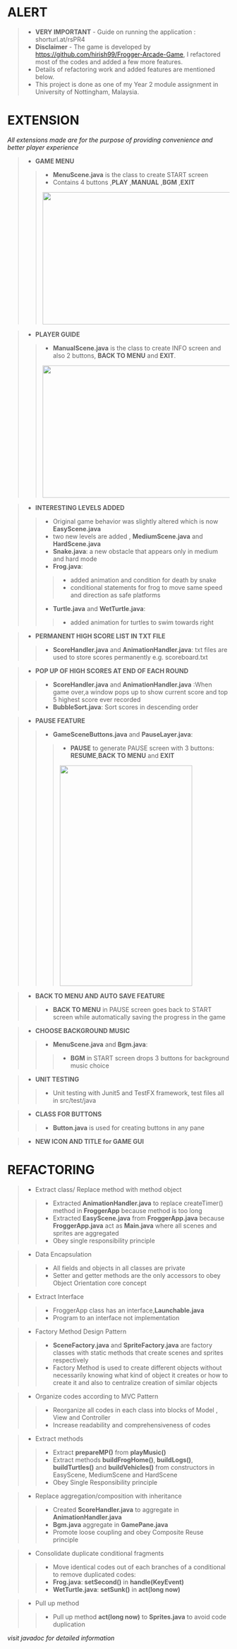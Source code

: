 # ALERT
>- **VERY IMPORTANT** - Guide on running the application : shorturl.at/rsPR4 
>- **Disclaimer** - The game is developed by https://github.com/hirish99/Frogger-Arcade-Game, I refactored most of the codes and added a few more features. 
>- Details of refactoring work and added features are mentioned below.
>- This project is done as one of my Year 2 module assignment in University of Nottingham, Malaysia.

# EXTENSION
*All extensions made are for the purpose of providing convenience and better player experience*
>- **GAME MENU**
>
>>- **MenuScene.java** is the class to create START screen
>>- Contains 4 buttons ,**PLAY** ,**MANUAL** ,**BGM** ,**EXIT**
>> <img src="https://user-images.githubusercontent.com/61282110/175561953-e3b78e3a-4b29-4a9f-8d25-552923c74554.png" width="500" height="300">


>- **PLAYER GUIDE**
>
>>- **ManualScene.java** is the class to create INFO screen and also 2 buttons, **BACK TO MENU** and **EXIT**.
>> <img src="https://user-images.githubusercontent.com/61282110/175563161-866f4112-4417-4dec-83d8-d16a098b19fc.png" width="500" height="300">

>- **INTERESTING LEVELS ADDED**
>
>>- Original game behavior was slightly altered which is now **EasyScene.java**
>>- two new levels are added , **MediumScene.java** and **HardScene.java**
>>- **Snake.java**: a new obstacle that appears only in medium and hard mode
>>- **Frog.java**: 
>>
>>>- added animation and condition for death by snake
>>>- conditional statements for frog to move same speed and direction as safe platforms
>>- **Turtle.java** and **WetTurtle.java**:
>>
>>>- added animation for turtles to swim towards right 

>- **PERMANENT HIGH SCORE LIST IN TXT FILE**
>
>>- **ScoreHandler.java** and **AnimationHandler.java**: txt files are used to store scores permanently e.g. scoreboard.txt

>- **POP UP OF HIGH SCORES AT END OF EACH ROUND**
>
>>- **ScoreHandler.java** and **AnimationHandler.java** :When game over,a window pops up to show current score and top 5 highest score ever recorded
>>- **BubbleSort.java**: Sort scores in descending order

>- **PAUSE FEATURE**
>
>>- **GameSceneButtons.java** and **PauseLayer.java**:
>>
>>>- **PAUSE** to generate PAUSE screen with 3 buttons: **RESUME**,**BACK TO MENU** and **EXIT**
>>> <img src="https://user-images.githubusercontent.com/61282110/175563991-a7ded0b8-e26d-49f6-abb9-4f55c5c72250.png" width="300" height="500">

>- **BACK TO MENU AND AUTO SAVE FEATURE**
>
>>- **BACK TO MENU** in PAUSE screen goes back to START screen while automatically saving the progress in the game

>- **CHOOSE BACKGROUND MUSIC**
>
>>- **MenuScene.java** and **Bgm.java**:
>>
>>>- **BGM** in START screen drops 3 buttons for background music choice

>- **UNIT TESTING**
>
>>- Unit testing with Junit5 and TestFX framework, test files all in src/test/java  

>- **CLASS FOR BUTTONS**
>
>>- **Button.java** is used for creating buttons in any pane

>- **NEW ICON AND TITLE for GAME GUI**
 


# REFACTORING

>- Extract class/ Replace method with method object
>
>>-  Extracted **AnimationHandler.java** to replace createTimer() method in **FroggerApp** because method is too long
>>-  Extracted **EasyScene.java** from **FroggerApp.java** because **FroggerApp.java** act as **Main.java** where all scenes and sprites are aggregated
>>-  Obey single responsibility principle

>- Data Encapsulation
>
>>- All fields and objects in all classes are private
>>- Setter and getter methods are the only accessors to obey Object Orientation core concept 

>- Extract Interface
>
>>- FroggerApp class has an interface,**Launchable.java**
>>- Program to an interface not implementation

>- Factory Method Design Pattern
>
>>- **SceneFactory.java** and **SpriteFactory.java** are factory classes with static methods that create scenes and sprites respectively
>>-  Factory Method is used to create different objects without necessarily knowing what kind of object it creates or how to create it and also to centralize creation of similar objects


>- Organize codes according to MVC Pattern
>
>>- Reorganize all codes in each class into blocks of Model , View and Controller
>>- Increase readability and comprehensiveness of codes

>- Extract methods
>
>>- Extract **prepareMP()** from **playMusic()** 
>>- Extract methods **buildFrogHome()**, **buildLogs()**, **buildTurtles()** and **buildVehicles()** from constructors in EasyScene, MediumScene and HardScene
>>- Obey Single Responsibility principle 

>- Replace aggregation/composition with inheritance
>
>>- Created **ScoreHandler.java** to aggregate in **AnimationHandler.java**
>>- **Bgm.java** aggregate in **GamePane.java**
>>- Promote loose coupling and obey Composite Reuse principle

>- Consolidate duplicate conditional fragments
>
>>- Move identical codes out of each branches of a conditional to remove duplicated codes:
>>- **Frog.java**: **setSecond()** in **handle(KeyEvent)** 
>>- **WetTurtle.java**: **setSunk()** in **act(long now)**

>- Pull up method
>
>>- Pull up method **act(long now)** to **Sprites.java** to avoid code duplication

*visit javadoc for detailed information*
